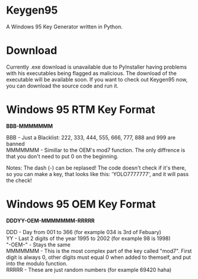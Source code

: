 # Keygen95
A Windows 95 Key Generator written in Python.

# Download
Currently .exe download is unavailable due to PyInstaller having problems with his executables being flagged as malicious. The download of the executable will be available soon. If you want to check out Keygen95 now, you can download the source code and run it.

# Windows 95 RTM Key Format
**BBB-MMMMMMM**

BBB - Just a Blacklist: 222, 333, 444, 555, 666, 777, 888 and 999 are banned <br>
MMMMMMM - Simillar to the OEM's mod7 function. The only diffrence is that you don't need to put 0 on the beginning.

Notes:
The dash (-) can be replased! The code doesn't check if it's there, so you can make a key, that looks like this: 'YOLO7777777', and it will pass the check!

# Windows 95 OEM Key Format
**DDDYY-OEM-MMMMMMM-RRRRR**

DDD - Day from 001 to 366 (for example 034 is 3rd of Febuary) <br>
YY - Last 2 digits of the year 1995 to 2002 (for example 98 is 1998) <br>
"-OEM-" - Stays the same <br>
MMMMMMM - This is the most complex part of the key called "mod7". First digit is always 0, other digits must equal 0 when added to themself, and put into the modulo function. <br>
RRRRR - These are just random numbers (for example 69420 haha)